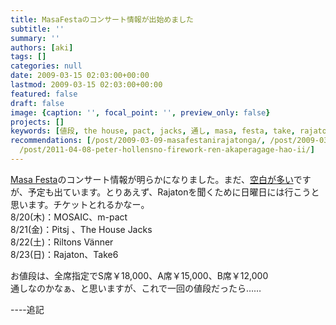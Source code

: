 ```yaml
---
title: MasaFestaのコンサート情報が出始めました
subtitle: ''
summary: ''
authors: [aki]
tags: []
categories: null
date: 2009-03-15 02:03:00+00:00
lastmod: 2009-03-15 02:03:00+00:00
featured: false
draft: false
image: {caption: '', focal_point: '', preview_only: false}
projects: []
keywords: [値段, the house, pact, jacks, 通し, masa, festa, take, rajaton, 一回]
recommendations: [/post/2009-03-09-masafestanirajatonga/, /post/2009-03-03-sok-bao-masa-festa/,
  /post/2011-04-08-peter-hollensno-firework-ren-akaperagage-hao-ii/]
---
```

[Masa Festa](http://masafesta.com/)のコンサート情報が明らかになりました。まだ、[空白が多い](http://masafesta.com/concertpop.htm)ですが、予定も出ています。とりあえず、Rajatonを聞くために日曜日には行こうと思います。チケットとれるかなー。  
8/20(木)：MOSAIC、m-pact  
8/21(金)：Pitsj 、The House Jacks   
8/22(土)：Riltons Vänner  
8/23(日)：Rajaton、Take6  
  
お値段は、全席指定でS席￥18,000、A席￥15,000、B席￥12,000  
通しなのかなぁ、と思いますが、これで一回の値段だったら……  
  
----追記



